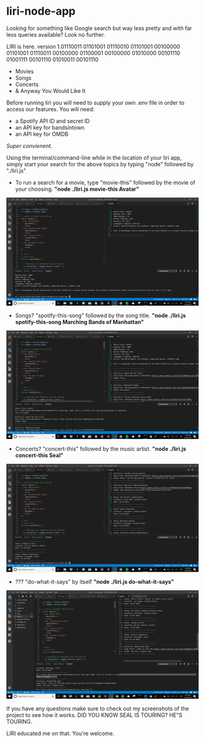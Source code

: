 # liri-node-app

Looking for something like Google search but way less pretty and with far less queries available? Look no further. 

LIRI is here. 
version 1.01110011 01101001 01110010 01101001 00100000 01101001 01110011 00100000 01100001 00100000 01010000 00101110 01001111 00101110 01010011 00101110

- Movies
- Songs
- Concerts
- & Anyway You Would Like It

Before running liri you will need to supply your own .env file in order to access our features.
You will need:
+ a Spotify API ID and secret ID
+ an API key for bandsintown
+ an API key for OMDB

*Super convienent.*

Using the terminal/command-line while in the location of your liri app, simply start your search for the above topics by typing "node" followed by "./liri.js" 

+ To run a search for a movie, type "movie-this" followed by the movie of your choosing. **"node ./liri.js movie-this Avatar"**

<img src="./screenshots/movie-this_avatar.png">

+ Songs? "spotify-this-song" followed by the song title.
**"node ./liri.js spotify-this-song Marching Bands of Manhattan"**

<img src="./screenshots/spotify-this-song_marchingbandsofmanhattan.png">

+ Concerts? "concert-this" followed by the music artist.
**"node ./liri.js concert-this Seal"**

<img src="./screenshots/concert-this_Seal.png">

+ ??? "do-what-it-says" by itself
**"node ./liri.js do-what-it-says"**

<img src="./screenshots/do-what-it-says.png">

If you have any questions make sure to check out my screenshots of the project to see how it works. DID YOU KNOW SEAL IS TOURING? HE"S TOURING.

LIRI educated me on that. You're welcome.
